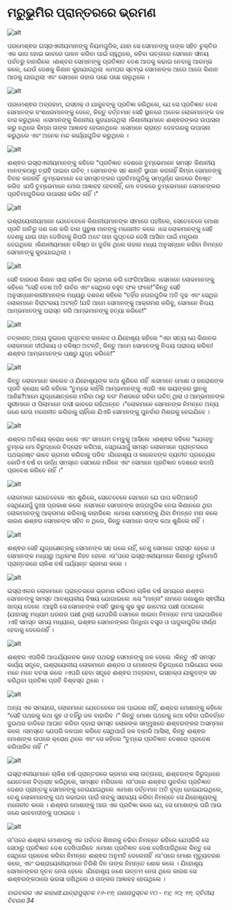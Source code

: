 # ମରୁଭୁମିର ପ୍ରାନ୍ତରରେ ଭ୍ରମଣ

![alt](https://cdn.door43.org/obs/jpg/360px/obs-en-14-01.jpg)

ପରମେଶ୍ଵର ଇସ୍ରାଏଲୀୟମାନଙ୍କୁ ନିୟମଗୁଡିକ, ଯାହା ସେ ସେମାନଙ୍କୁ ତାଙ୍କ ସହିତ ଚୁକ୍ତିର ଏକ ଭାଗ ହୋଇ ଭାବରେ ପାଳନ କରିବା ପାଇଁ ଚାହୁଥିଲେ, କହିବା ଉତ୍ତାରେ ସେମାନେ ସୀନୟ ପର୍ବତରୁ ବାହାରିଲେ ।ଈଶ୍ବର ସେମାନଙ୍କୁ ପ୍ରତିଜ୍ଞାତ ଦେଶ ଆଡକୁ କଢାଇ ନେବାକୁ ଆରମ୍ଭ କଲେ, ଯେଉଁ ଦେଶକୁ କିଣାନ  କୁହାଯାଉଥିଲା ।ମେଘର ସ୍ତମ୍ଭ ସେମାନଙ୍କ ଆଗେ ଆଗେ କିଣାନ ଆଡକୁ ଯାଉଥିଲା ଏବଂ ସେମାନେ ତାହାର ପଛେ ପଛେ ଚାଲୁଥିଲେ ।

![alt](https://cdn.door43.org/obs/jpg/360px/obs-en-14-02.jpg)

ପରମେଶ୍ଵର ଅବ୍ରହାମ, ଇସହାକ୍ ଓ ଯାକୁବଙ୍କୁ ପ୍ରତିଜ୍ଞା କରିଥିଲେ, ଯେ ସେ  ପ୍ରତିଜ୍ଞାତ ଦେଶ ସେମାନଙ୍କ ବଂଶଧରମାନଙ୍କୁ ଦେବେ, କିନ୍ତୁ ବର୍ତ୍ତମାନ ସେହି ସ୍ଥାନରେ ଅନେକ ଲୋକମାନଙ୍କ ଦଳ ବାସ କରୁଥିଲେ ।ସେମାନଙ୍କୁ କିଣାନୀୟ କୁହାଯାଉଥିଲା ।କିଣାନୀୟମାନେ ଈଶ୍ଵରଙ୍କର ଉପାସନା କରୁ ନଥିଲେ କିମ୍ବା ତାଙ୍କ ଆଜ୍ଞାବହ ହେଉନଥିଲେ ।ସେମାନେ ଭ୍ରାନ୍ତ ଦେବଗଣକୁ ଉପାସନା କରୁଥିଲେ ଏବଂ ଅନେକ ମନ୍ଦ କାର୍ଯ୍ୟଗୁଡିକ କରୁଥିଲେ ।

![alt](https://cdn.door43.org/obs/jpg/360px/obs-en-14-03.jpg)

ଈଶ୍ଵର ଇସ୍ରାଏଲୀୟମାନଙ୍କୁ କହିଲେ “ପ୍ରତିଜ୍ଞାତ ଦେଶରେ ତୁମ୍ଭେମାନେ ସମସ୍ତ କିଣାନୀୟ ମାନଙ୍କଠାରୁ ତ୍ରାହି ପାଇବା ଉଚିତ୍ । ସେମାନଙ୍କ ସହ ଶାନ୍ତି ସ୍ଥାପନ କରନାହିଁ କିମ୍ବା ସେମାନଙ୍କୁ ବିବାହ କରନାହିଁ ।ତୁମ୍ଭେମାନେ ସେ ସମସ୍ତଙ୍କର ପ୍ରତିମାଗୁଡିକୁ ସମ୍ପୂର୍ଣ୍ଣ ଭାବରେ ବିନଷ୍ଟ କରିବ ।ଯଦି ତୁମ୍ଭେମାନେ ମୋର ଆଜ୍ଞାବହ ହେବନାହିଁ, ମୋ ବଦଳରେ ତୁମ୍ଭେମାନେ ସେମାନଙ୍କର ପ୍ରତିମାଗୁଡିକର ଉପାସନା କରିବ ନାହିଁ ।”

![alt](https://cdn.door43.org/obs/jpg/360px/obs-en-14-04.jpg)

ଇଶ୍ରାୟେଲୀୟମାନେ ଯେତେବେଳେ କିଣାନୀୟମାନଙ୍କ ସୀମାରେ ପହଞ୍ଚିଲେ, ସେତେବେଳେ ମୋଶା ପ୍ରତି ଜାତିରୁ ଜଣ ଜଣ କରି ବାର ପୁରୁଷ ମାନଙ୍କୁ ମନୋନୀତ କଲେ ।ସେ ଲୋକମାନଙ୍କୁ ସେହି ଦେଶକୁ ଯାଇ ତାହା ଦେଖିବାକୁ କିପରି ଅଟେ ତାହା ଗୁପ୍ତରେ ଦେଖି ଆସିବା ପାଇଁ ମନ୍ତ୍ରଣା ଦେଇଥିଲେ ।କିଣାନୀୟମାନେ ବଳିଷ୍ଠ ବା ଦୁର୍ବଳ ଥିଲେ ତାହାର ମଧ୍ୟ ଅନୁସନ୍ଧାନ କରିବା ନିମନ୍ତେ ସେମାନଙ୍କୁ କୁହାଯାଇଥିଲା ।

![alt](https://cdn.door43.org/obs/jpg/360px/obs-en-14-05.jpg)

ସେହି ବାରଜଣ କିଣାନ ସାରା ଚାଳିଶ ଦିନ ଭ୍ରମଣ କରି ଫେରିଆସିଲେ ।ସେମାନେ ଲୋକମାନଙ୍କୁ କହିଲେ “ସେହି ଦେଶ ଅତି ଉର୍ବର ଏବଂ ସେଥିରେ ବହୁତ ଫଳ ଫଳେ!”କିନ୍ତୁ ସେହି ଅନୁସନ୍ଧାନକାରୀମାନଙ୍କ ମଧ୍ୟରୁ ଦଶଜଣ କହିଲେ “ତହିଁର ନଗରଗୁଡିକ ଅତି ଦୃଢ ଏବଂ ସେଥିର ଲୋକମାନେ ବିରାଟକାୟ ଅଟନ୍ତି !ଯଦି ଆମେ ସେମାନଙ୍କୁ ଆକ୍ରମଣ କରିବୁ, ସେମାନେ ନିଶ୍ଚୟ ଆମ୍ଭମାନଙ୍କୁ ପରାସ୍ତ କରି ଆମ୍ଭମାନଙ୍କୁ ହତ୍ୟା କରିବେ!”

![alt](https://cdn.door43.org/obs/jpg/360px/obs-en-14-06.jpg)

ତତ୍କାଣତ୍ ଅନ୍ୟ ଦୁଇଜଣ ଗୁପ୍ତଚର କାଲେବ ଓ ଯିହୋଶୂୟ କହିଲେ “ଏହା ସତ୍ୟ ଯେ କିଣାନର ଲୋକମାନେ ଦୀର୍ଘକାୟ ଓ ବଳିଷ୍ଠ ଅଟନ୍ତି, କିନ୍ତୁ ଆମେ ସେମାନଙ୍କୁ ନିଶ୍ଚୟ ପରାଜୟ କରିବା!ଈଶ୍ଵର ଆମ୍ଭମାନଙ୍କ ପକ୍ଷରୁ ଯୁଦ୍ଧ କରିବେ!”

![alt](https://cdn.door43.org/obs/jpg/360px/obs-en-14-07.jpg)

କିନ୍ତୁ ଲୋକମାନେ କାଲେବ ଓ ଯିହୋଶୂୟଙ୍କ କଥା ଶୁଣିଲେ ନାହିଁ ।ସେମାନେ ମୋଶା ଓ ହାରୋଣଙ୍କ ପ୍ରତି କ୍ରୋଧ କରି କହିଲେ “ତୁମ୍ଭେ କାହିଁକି ଆମ୍ଭମାନଙ୍କୁ ଏପରି ଏକ ଭୟଙ୍କର ସ୍ଥାନକୁ ଆଣିଛ?ଆମେ ଯୁଦ୍ଧକ୍ଷେତ୍ରରେ ମରିବା ଠାରୁ ବରଂ ମିଶରରେ ରହିବା ଉଚିତ୍ ଥିଲା ଓ ଆମ୍ଭମାନଙ୍କ ସ୍ତ୍ରୀମାନେ ଓ ପିଲାମାନେ ଦାସୀ ଭାବରେ ରହିଥାନ୍ତେ ।”ଲୋକମାନେ ସେମାନଙ୍କ ନିମନ୍ତେ ଅନ୍ୟ ଜଣେ ନେତା ମନୋନୀତ କରିବାକୁ ଚାହିଁଲେ ଯିଏକି ସେମାନଙ୍କୁ ପୁନର୍ବାର ମିଶରକୁ ନେଇଯିବେ ।

![alt](https://cdn.door43.org/obs/jpg/360px/obs-en-14-08.jpg)

ଈଶ୍ବର ଅତିଶୟ କ୍ରୋଧ କଲେ ଏବଂ ସମାଗମ ତମ୍ବୁକୁ ଆସିଲେ ।ଈଶ୍ଵର କହିଲେ “ଯେହେତୁ ତୁମ୍ଭେ ମୋ ବିରୁଦ୍ଧରେ ବିଦ୍ରୋହ କରିଅଛ, ସେଥିଯୋଗୁଁ ସମସ୍ତ ଲୋକମାନେ ପ୍ରାନ୍ତରରେ ପଥଭ୍ରଷ୍ଟ ଭାବେ ଭ୍ରମଣ କରିବାକୁ ପଡିବ ।ଯିହୋଶୂୟ ଓ କାଲେବଙ୍କ ବ୍ୟତୀତ ପ୍ରତ୍ୟେକ କୋଡିଏ ବର୍ଷ ବା ଉର୍ଦ୍ଧ ସମସ୍ତେ ସେଠାରେ ମରିବେ ଏବଂ ସେମାନେ ପ୍ରତିଜ୍ଞାତ ଦେଶରେ କଦାପି ପ୍ରବେଶ କରିବେ ନାହିଁ ।”

![alt](https://cdn.door43.org/obs/jpg/360px/obs-en-14-09.jpg)

ଲୋକମାନେ ଯେତେବେଳେ ଏହା ଶୁଣିଲେ, ସେତେବେଳେ ସେମାନେ ଯେ ପାପ କରିଅଛନ୍ତି ସେଥିଯୋଗୁଁ ଦୁଃଖ ପ୍ରକାଶ କଲେ ।ସେମାନେ ସେମାନଙ୍କ ଖଡ୍ଗଗୁଡିକ ନେଇ କିଣାନରେ ଥିବା ଲୋକମାନଙ୍କୁ ଆକ୍ରମଣ କରିବାକୁ  ବାହାରିଲେ ।ମୋଶା ସେମାନଙ୍କୁ ଯିବା ନିମନ୍ତେ ମନା କଲେ କାରଣ ଈଶ୍ଵର ସେମାନଙ୍କ ସହିତ ନ ଥିଲେ, କିନ୍ତୁ ସେମାନେ ତାଙ୍କ କଥା ଶୁଣିଲେ ନାହିଁ ।

![alt](https://cdn.door43.org/obs/jpg/360px/obs-en-14-10.jpg)

ଈଶ୍ଵର ସେହି ଯୁଦ୍ଧକ୍ଷେତ୍ରକୁ ସେମାନଙ୍କ ସହ ଗଲେ ନାହିଁ, ତେଣୁ ସେମାନେ ପରାସ୍ତ ହେଲେ ଓ ସେମାନଙ୍କ ମଧ୍ୟରୁ ଅଧିକାଂଶ ନିହତ ହେଲେ ।ତା’ପରେ ଇସ୍ରାଏଲୀୟମାନେ କିଣାନରୁ ମୁହଁମୋଡି ପ୍ରାନ୍ତରରେ ଚାଳିଶ ବର୍ଷ ପର୍ଯ୍ୟନ୍ତ ଭ୍ରମଣ କଲେ ।

![alt](https://cdn.door43.org/obs/jpg/360px/obs-en-14-11.jpg)

ଇସ୍ରାଏଲର ଲୋକମାନେ ପ୍ରାନ୍ତରରେ ଭ୍ରମଣ କରିବାର ଚାଳିଶ ବର୍ଷ ସମୟରେ ଈଶ୍ଵର ସେମାନଙ୍କୁ ସମସ୍ତ ଆବଶ୍ୟକୀୟ ବିଷୟ ଯୋଗାଇଲେ ।ସେ “ମାନ୍ନା” ନାମରେ ଜଣାଶୁଣା ସ୍ଵର୍ଗୀୟ ଖାଦ୍ୟ ଦେଲେ ।ଆହୁରି ସେ ସେମାନଙ୍କ ବସତି ସ୍ଥାନକୁ କୁଢ କୁଢ ଭାଟୋଇ ପକ୍ଷୀ ପଠାଇଲେ (ଯାହାସବୁ ମଧ୍ୟମ ଧରଣର ପକ୍ଷୀ ଥିଲା) ଯେପରିକି ସେମାନେ ଖାଇବା ନିମନ୍ତେ ମାଂସ ପାଇପାରିବେ ।ଏହି ସମସ୍ତ ସମୟ ମଧ୍ୟରେ, ଇଶ୍ଵର ସେମାନଙ୍କର ପିନ୍ଧିବା ବସ୍ତ୍ର ଓ ପାଦୁକାଗୁଡିକ ଜୀର୍ଣ୍ଣ ହେବାକୁ ଦେଲେନାହିଁ ।

![alt](https://cdn.door43.org/obs/jpg/360px/obs-en-14-12.jpg)

ଈଶ୍ଵର ଏପରିକି ଆଶ୍ଚର୍ଯ୍ୟଜନକ ଭାବେ ପଥରରୁ ସେମାନଙ୍କୁ ଜଳ ଦେଲେ ।କିନ୍ତୁ ଏହି ସମସ୍ତ କାର୍ଯ୍ୟ ସତ୍ତ୍ବେ, ଇଶ୍ରାୟେଲୀୟ ଲୋକମାନେ ଈଶ୍ବର ଓ ମୋଶାଙ୍କ ବିରୁଦ୍ଧରେ ଅଭିଯୋଗ କଲେ ମନେ ମନେ ବଚସା କଲେ ।ଏପରି ହେବା ସତ୍ତ୍ବେ ଈଶ୍ଵର ଅବ୍ରହାମ, ଇସହାକ୍ଓ ଯାକୁବଙ୍କ ସହ କରିଥିବା ପ୍ରତିଜ୍ଞା ପ୍ରତି ବିଶ୍ବସ୍ତ ଥିଲେ ।

![alt](https://cdn.door43.org/obs/jpg/360px/obs-en-14-13.jpg)

ଅନ୍ୟ ଏକ ସମୟରେ, ଲୋକମାନେ ଯେତେବେଳେ ଜଳ ପାଇଲେ ନାହିଁ, ଈଶ୍ବର ମୋଶାଙ୍କୁ କହିଲେ “ସେହି ପଥରକୁ କଥା କୁହ ଓ ତହିଁରୁ ଜଳ ବାହାରିବ ।”  କିନ୍ତୁ ମୋଶା ପଥରକୁ କଥା କହିବା ପରିବର୍ତ୍ତେ ଦୁଇଥର ବାଡିରେ ଆଘାତ କରିବା ଦ୍ବାରା ସମସ୍ତ ଲୋକଙ୍କ ସମ୍ମୁଖରେ ଈଶ୍ବରଙ୍କର ଅସମ୍ମାନ କଲେ ।ସମସ୍ତେ ଯେପରି ଜଳପାନ କରିବେ ସେଥିପାଇଁ ଜଳ ବାହାରି ଆସିଲା, କିନ୍ତୁ ଈଶ୍ଵର ମୋଶାଙ୍କ ଉପରେ କ୍ରୋଧ ଥିଲେ ଏବଂ ସେ କହିଲେ “ତୁମ୍ଭେ ପ୍ରତିଜ୍ଞାତ ଦେଶରେ ପ୍ରବେଶ କରିପାରିବ ନାହିଁ ।”

![alt](https://cdn.door43.org/obs/jpg/360px/obs-en-14-14.jpg)

ଇସ୍ରାଏଲୀୟମାନେ ଚାଳିଶ ବର୍ଷ ପ୍ରାନ୍ତରରେ ଭ୍ରମଣ କଲା ଉତ୍ତାରେ, ଈଶ୍ବରଙ୍କ ବିରୁଦ୍ଧରେ ଯେତେଜଣ ବିଦ୍ରୋହ କରିଥିଲେ, ସମସ୍ତେ ମରିଗଲେ ।ତା’ପରେ ଈଶ୍ଵର ପୁନର୍ବାର ପ୍ରତିଜ୍ଞାତ ଦେଶର ପ୍ରାନ୍ତକୁ ସେମାନଙ୍କୁ ନେଇଯାଇଥିଲେ ।ମୋଶା ବର୍ତ୍ତମାନ ଅତି ବୃଦ୍ଧ ହୋଇଯାଇଥିଲେ, ତେଣୁ ଲୋକମାନଙ୍କୁ ପଥ କଢାଇବା ପାଇଁ ତାଙ୍କୁ ସାହାଯ୍ୟ କରିବା ନିମନ୍ତେ ସେ ଯିହୋଶୂୟଙ୍କୁ ମନୋନୀତ କଲେ । ଈଶ୍ଵର ମୋଶାଙ୍କୁ ଆଉ ଏକ ପ୍ରତିଜ୍ଞା କଲେ ଯେ, ସେ ମୋଶାଙ୍କ ପରି ଆଉ ଜଣେ ଭାବବାଦୀଙ୍କୁ ପଠାଇବେ ।

![alt](https://cdn.door43.org/obs/jpg/360px/obs-en-14-15.jpg)

ତା’ପରେ ଈଶ୍ଵର ମୋଶାଙ୍କୁ ଏକ ପର୍ବତର ଶିଖରକୁ ଚଢିବା ନିମନ୍ତେ କହିଲେ ଯେପରିକି ସେ ସେଠାରୁ ପ୍ରତିଜ୍ଞାତ ଦେଶ ଦେଖିପାରିବେ ।ମୋଶା ପ୍ରତିଜ୍ଞାତ ଦେଶ ଦେଖିପାରିଥିଲେ କିନ୍ତୁ ସେ ସେଥିରେ ପ୍ରବେଶ କରିବା ନିମନ୍ତେ ଈଶ୍ଵର ଅନୁମତି ଦେଲେନାହିଁ ।ତା’ପରେ ମୋଶା ମୃତ୍ୟୁବରଣ କଲେ, ଏବଂ ଇଶ୍ରାୟେଲୀୟମାନେ ତିରିଶି ଦିନ ତାଙ୍କ ନିମନ୍ତେ ଶୋକ କଲେ । ଯିହୋଶୂୟ ସେମାନଙ୍କର ନୂତନ ନେତା ହେଲେ ।ଯିହୋଶୂୟ ଜଣେ ଉତ୍ତମ ନେତା ଥିଲେ କାରଣ ସେ ଈଶ୍ଵରଙ୍କଠାରେ ଭରସା ରଖିଥିଲେ ଓ ତାଙ୍କର ଆଜ୍ଞାବହ ହେଉଥିଲେ ।

_ବାଇବଲର ଏକ କାହାଣୀ:ଯାତ୍ରାପୁସ୍ତକ ୧୬-୧୭; ଗଣନାପୁସ୍ତକ ୧୦ - ୧୪; ୨୦; ୨୭; ଦ୍ବିତୀୟ ବିବରଣ 34_